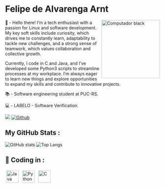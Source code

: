 <h1> Felipe de Alvarenga Arnt </h1>


<img src="https://github.com/user-attachments/assets/5c60dfc6-9e99-4d18-968b-80f7d3c163c2" width="190" align="right" alt="Computador black"/> 
<p>💬 - Hello there! I’m a tech enthusiast with a passion for Linux and software development. My key soft skills include curiosity, which drives me to constantly learn, adaptability to tackle new challenges, and a strong sense of teamwork, which values collaboration and collective growth.

Currently, I code in C and Java, and I’ve developed some Python3 scripts to streamline processes at my workplace. I’m always eager to learn new things and explore opportunities to expand my skills and contribute to innovative projects.

<p>📚 - Software engineering student at PUC-RS.</p>

<p>💻 - LABELO - Software Verification. </p> 

 
![](https://visitor-badge.laobi.icu/badge?page_id=felipearnt.felipearnt)
[![Github](https://img.shields.io/github/followers/felipearnt?label=Follow&style=social)](https://github.com/felipearnt)

## My GitHub Stats :
![GitHub stats](https://github-readme-stats.vercel.app/api?username=felipearnt&show_icons=true&theme=tokyonight)
![Top Langs](https://github-readme-stats.vercel.app/api/top-langs/?username=felipearnt&theme=tokyonight)

## 🧰 Coding in :
<p align="left">
<img src="https://img.shields.io/badge/Java-ED8B00?style=for-the-badge&logo=java&logoColor=white" alt="Java" height="40" style="vertical-align:top; margin:4px">
<img src="https://img.shields.io/badge/Python-14354C?style=for-the-badge&logo=python&logoColor=white" alt="Python" height="40" style="vertical-align:top; margin:4px">
<img src="https://img.shields.io/badge/c-%2300599C.svg?style=for-the-badge&logo=c&logoColor=white" alt="C" height="40" style="vertical-align:top; margin:4px">
</p>



&nbsp; &nbsp;


<h1></h1>
</div>
